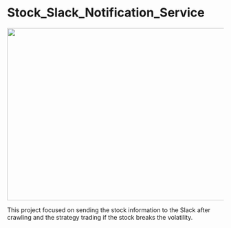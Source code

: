 # Stock_Slack_Notification_Service

<img src="https://image.ajunews.com/content/image/2020/09/16/20200916170701739575.jpg" width="700" height="400">

This project focused on sending the stock information to the Slack after crawling and the strategy trading if the stock breaks the volatility.
